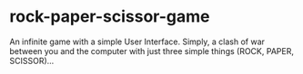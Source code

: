 # rock-paper-scissor-game
An infinite game with a simple User Interface. Simply, a clash of war between you and the computer with just three simple things (ROCK, PAPER, SCISSOR)...
